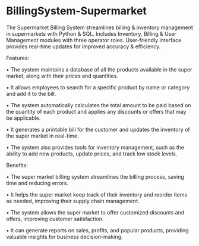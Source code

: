 # BillingSystem-Supermarket
The Supermarket Billing System streamlines billing &amp; inventory management in supermarkets with Python &amp; SQL. Includes Inventory, Billing &amp; User Management modules with three operator roles. User-friendly interface provides real-time updates for improved accuracy &amp; efficiency.

Features:

•	The system maintains a database of all the products available in the super market, along with their prices and quantities.

•	It allows employees to search for a specific product by name or category and add it to the bill.

•	The system automatically calculates the total amount to be paid based on the quantity of each product and applies any discounts or offers that may be applicable.

•	It generates a printable bill for the customer and updates the inventory of the super market in real-time.

•	The system also provides tools for inventory management, such as the ability to add new products, update prices, and track low stock levels.

Benefits:

•	The super market billing system streamlines the billing process, saving time and reducing errors.

•	It helps the super market keep track of their inventory and reorder items as needed, improving their supply chain management.

•	The system allows the super market to offer customized discounts and offers, improving customer satisfaction.

•	It can generate reports on sales, profits, and popular products, providing valuable insights for business decision-making.

